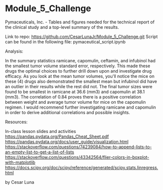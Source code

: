 # Module_5_Challenge
Pymaceuticals, Inc. - Tables and figures needed for the technical report of the clinical study and a top-level summary of the results.

Link to repo: https://github.com/CesarLunaJr/Module_5_Challenge.git
Script can be found in the following file: pymaceutical_script.ipynb

Analysis:

In the summary statistics ramicane, capomulin, ceftamin, and infubinol had the smallest tumor volume standard error, respectively. This made these drugs the optimal choices to further drill down upon and investigate drug efficacy.
As you look at the mean tumor volumes, you'll notice the mice on these (4) drugs also demonstrated the smallest mean but infubinol did have an outlier in their results while the rest did not.
The final tumor sizes were found to be smallest in ramicane at 36.6 (mm3) and capomulin at 38.1 (mm3).
The correlation of 0.84 proves there is a positive correlation between weight and average tumor volume for mice on the capomulin regimen.
I would recommend further investigating ramicane and capomulin in order to derive additional correlations and possible insights.

Resources:

In-class lesson slides and activities
https://pandas.pydata.org/Pandas_Cheat_Sheet.pdf
https://pandas.pydata.org/docs/user_guide/visualization.html
https://stackoverflow.com/questions/74239084/how-to-append-lists-to-an-empty-list-to-get-a-list-of-lists
https://stackoverflow.com/questions/43342564/flier-colors-in-boxplot-with-matplotlib
https://docs.scipy.org/doc/scipy/reference/generated/scipy.stats.linregress.html

by Cesar Luna
